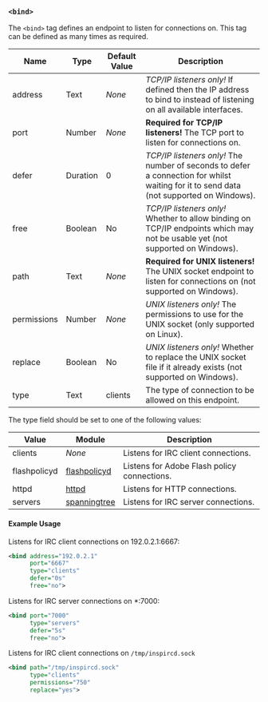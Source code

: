 <!-- This file contains a page fragment. Any changes will affect all pages that include it. -->

### `<bind>`

The `<bind>` tag defines an endpoint to listen for connections on. This tag can be defined as many times as required.

Name        | Type     | Default Value | Description
----------- | -------- | ------------- | -----------
address     | Text     | *None*        | *TCP/IP listeners only!* If defined then the IP address to bind to instead of listening on all available interfaces.
port        | Number   | *None*        | **Required for TCP/IP listeners!** The TCP port to listen for connections on.
defer       | Duration | 0             | *TCP/IP listeners only!* The number of seconds to defer a connection for whilst waiting for it to send data (not supported on Windows).
free        | Boolean  | No            | *TCP/IP listeners only!* Whether to allow binding on TCP/IP endpoints which may not be usable yet (not supported on Windows).
path        | Text     | *None*        | **Required for UNIX listeners!** The UNIX socket endpoint to listen for connections on (not supported on Windows).
permissions | Number   | *None*        | *UNIX listeners only!* The permissions to use for the UNIX socket (only supported on Linux).
replace     | Boolean  | No            | *UNIX listeners only!* Whether to replace the UNIX socket file if it already exists (not supported on Windows).
type        | Text     | clients       | The type of connection to be allowed on this endpoint.

The type field should be set to one of the following values:

Value        | Module                                  | Description
------------ | --------------------------------------- | -----------
clients      | *None*                                  | Listens for IRC client connections.
flashpolicyd | [flashpolicyd](/3/modules/flashpolicyd) | Listens for Adobe Flash policy connections.
httpd        | [httpd](/3/modules/httpd)               | Listens for HTTP connections.
servers      | [spanningtree](/3/modules/spanningtree) | Listens for IRC server connections.

#### Example Usage

Listens for IRC client connections on 192.0.2.1:6667:

```xml
<bind address="192.0.2.1"
      port="6667"
      type="clients"
      defer="0s"
      free="no">
```

Listens for IRC server connections on *:7000:

```xml
<bind port="7000"
      type="servers"
      defer="5s"
      free="no">
```

Listens for IRC client connections on `/tmp/inspircd.sock`

```xml
<bind path="/tmp/inspircd.sock"
      type="clients"
      permissions="750"
      replace="yes">
```
